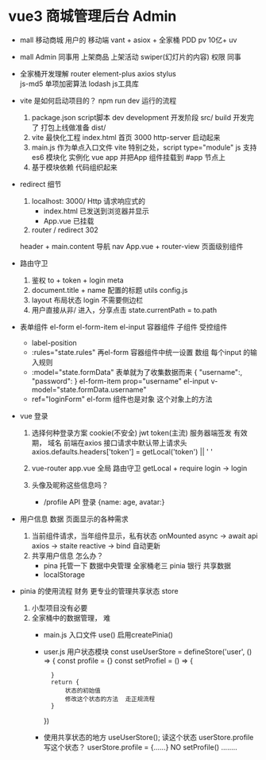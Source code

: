 # vue3 商城管理后台 Admin

- mall 移动商城
    用户的  移动端
    vant + asiox + 全家桶
    PDD pv 10亿+ uv

- mall Admin
    同事用
    上架商品
    上架活动
    swiper(幻灯片的内容)
    权限
    同事

- 全家桶开发理解
    router
    element-plus 
    axios
    stylus  
    js-md5 单项加密算法
    lodash js工具库
- vite 是如何启动项目的？ npm run dev  运行的流程
    1. package.json script脚本
        dev development 开发阶段    src/
        build 开发完了 打包上线做准备 dist/
    2. vite 最快化工程
        index.html 首页 3000    http-server
        启动起来
    3. main.js  作为单点入口文件
        vite 特别之处，script type="module" js 支持es6 模块化
        实例化 vue app
        并把App 组件挂载到 #app 节点上
    4. 基于模块依赖 代码组织起来

- redirect  细节
    1. localhost: 3000/
        Http 请求响应式的
        - index.html 已发送到浏览器并显示
        - App.vue 已挂载
    2. router
        /  redirect
        302

    header + main.content
    导航 nav App.vue + router-view  页面级别组件
- 路由守卫
    1. 鉴权
        to + token + login meta
    2. document.title + name 配置的标题 utils config.js
    3. layout 布局状态 login 不需要侧边栏
    4. 用户直接从非/ 进入，分享点击
        state.currentPath = to.path
- 表单组件
    el-form 
    el-form-item
    el-input
    容器组件
    子组件 受控组件
    - label-position
    - :rules="state.rules" 再el-form 容器组件中统一设置
        数组 每个input 的输入规则
    - :model="state.formData" 表单就为了收集数据而来
        {
            "username":,
            "password":
        }
        el-form-item prop="username"
            el-input v-model="state.formData.username"
    - ref="loginForm"
        el-form 组件也是对象 这个对象上的方法

- vue 登录
    1. 选择何种登录方案
        cookie(不安全) jwt token(主流)
        服务器端签发    有效期， 域名
        前端在axios 接口请求中默认带上请求头
        axios.defaults.headers['token'] = getLocal('token') || ' '
    2. vue-router app.vue 全局
        路由守卫 getLocal + require login -> login

    3. 头像及昵称这些信息吗？
        - /profile API 登录 {name: age, avatar:}

- 用户信息 数据 页面显示的各种需求
    1. 当前组件请求，当年组件显示，私有状态
        onMounted async -> await api axios -> staite reactive -> bind 自动更新
    2. 共享用户信息 怎么办？
        - pina 托管一下 数据中央管理
            全家桶老三 pinia 银行 共享数据 
        - localStorage  


- pinia 的使用流程  财务    更专业的管理共享状态 store
    1. 小型项目没有必要
    2. 全家桶中的数据管理， 难
        - main.js 入口文件 use() 启用createPinia()
        - user.js 用户状态模块
            const useUserStore = defineStore('user', () => {
                const profile = {}
                const setProfiel = () => {

                }
                return {
                    状态的初始值
                    修改这个状态的方法  走正规流程
                }
            })
        - 使用共享状态的地方
            useUserStore();
            读这个状态 userStore.profile
            写这个状态？ userStore.profile = {......} NO 
                setProfile() ........